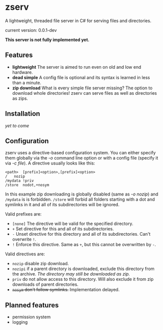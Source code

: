 zserv
=====

A lightweight, threaded file server in C# for serving files and directories.

current version: 0.0.1-dev 

**This server is not fully implemented yet.**

Features
---

- **lightweight** The server is aimed to run even on old and low end hardware.
- **dead simple** A config file is optional and its syntax is learned in less than a minute.
- **zip download** What is every simple file server missing? The option to download whole directories! zserv can serve files as well as directories as zips.

Installation
---

_yet to come_

Configuration
---

zserv uses a directive-based configuration system. You can either specify them globally via the _-o_ command line option or with a config file (specify it via _-c file_). A directive usually looks like this:

```
<path>	[prefix]<option>,[prefix]<option>
/	nozip
/mydata	!priv
/store	nodot,+nosym
```

In this example zip downloading is globally disabled (same as _-o nozip_) and ``/mydata`` is is forbidden. ``/store`` will forbid all folders starting with a dot and symlinks in it and all of its subdirectories will be ignored.

Valid prefixes are:
- ``[none]`` The directive will be valid for the specified directory.
- ``+`` Set directive for this and all of its subdirectories.
- ``-`` Unset directive for this directory and all of its subdirectories. Can't overwrite ``!``.
- ``!`` Enforce this directive. Same as ``+``, but this cannot be overwritten by ``-``. 

Valid directives are:
- ``nozip`` disable zip download.
- ``nozipi`` if a parent directory is downloaded, exclude this directory from the archive. _The directory may still be downloaded as zip._
- ``priv`` do not allow access to this directory. Will also exclude it from zip downloads of parent directories.
- ~~``nosym`` don't follow symlinks.~~ Implementation delayed.

Planned features
---
- permission system
- logging 

